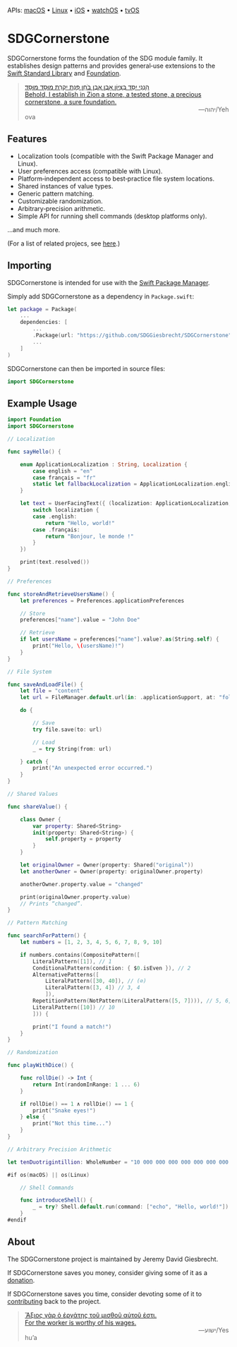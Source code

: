 <!--
 README.md

 This source file is part of the SDGCornerstone open source project.
 https://sdggiesbrecht.github.io/SDGCornerstone/macOS

 Copyright ©2017 Jeremy David Giesbrecht and the SDGCornerstone project contributors.

 Soli Deo gloria.

 Licensed under the Apache Licence, Version 2.0.
 See http://www.apache.org/licenses/LICENSE-2.0 for licence information.
 -->

<!--
 !!!!!!! !!!!!!! !!!!!!! !!!!!!! !!!!!!! !!!!!!! !!!!!!!
 This file is managed by Workspace.
 Manual changes will not persist.
 For more information, see:
 https://github.com/SDGGiesbrecht/Workspace/blob/master/Documentation/Read‐Me.md
 !!!!!!! !!!!!!! !!!!!!! !!!!!!! !!!!!!! !!!!!!! !!!!!!!
 -->

APIs: [macOS](https://sdggiesbrecht.github.io/SDGCornerstone/macOS) • [Linux](https://sdggiesbrecht.github.io/SDGCornerstone/Linux) • [iOS](https://sdggiesbrecht.github.io/SDGCornerstone/iOS) • [watchOS](https://sdggiesbrecht.github.io/SDGCornerstone/watchOS) • [tvOS](https://sdggiesbrecht.github.io/SDGCornerstone/tvOS)

# SDGCornerstone

SDGCornerstone forms the foundation of the SDG module family. It establishes design patterns and provides general‐use extensions to the [Swift Standard Library](https://developer.apple.com/reference/swift) and [Foundation](https://developer.apple.com/reference/foundation).

> [הִנְנִי יִסַּד בְּצִיּוֹן אָבֶן אֶבֶן בֹּחַן פִּנַּת יִקְרַת מוּסָד מוּסָד׃<br>Behold, I establish in Zion a stone, a tested stone, a precious cornerstone, a sure foundation.](https://www.biblegateway.com/passage/?search=Isaiah+28&version=WLC;NIV)<br>&nbsp;&nbsp;&nbsp;&nbsp;&nbsp;&nbsp;&nbsp;&nbsp;&nbsp;&nbsp;&nbsp;&nbsp;&nbsp;&nbsp;&nbsp;&nbsp;&nbsp;&nbsp;&nbsp;&nbsp;&nbsp;&nbsp;&nbsp;&nbsp;&nbsp;&nbsp;&nbsp;&nbsp;&nbsp;&nbsp;&nbsp;&nbsp;&nbsp;&nbsp;&nbsp;&nbsp;&nbsp;&nbsp;&nbsp;&nbsp;&nbsp;&nbsp;&nbsp;&nbsp;&nbsp;&nbsp;&nbsp;&nbsp;&nbsp;&nbsp;&nbsp;&nbsp;&nbsp;&nbsp;&nbsp;&nbsp;&nbsp;&nbsp;&nbsp;&nbsp;&nbsp;&nbsp;&nbsp;&nbsp;&nbsp;&nbsp;&nbsp;&nbsp;&nbsp;&nbsp;&nbsp;&nbsp;&nbsp;&nbsp;&nbsp;&nbsp;&nbsp;&nbsp;&nbsp;&nbsp;&nbsp;&nbsp;&nbsp;&nbsp;&nbsp;&nbsp;&nbsp;&nbsp;&nbsp;&nbsp;&nbsp;&nbsp;&nbsp;&nbsp;&nbsp;&nbsp;&nbsp;&nbsp;&nbsp;&nbsp;―⁧יהוה⁩/Yehova

## Features

- Localization tools (compatible with the Swift Package Manager and Linux).
- User preferences access (compatible with Linux).
- Platform‐independent access to best‐practice file system locations.
- Shared instances of value types.
- Generic pattern matching.
- Customizable randomization.
- Arbitrary‐precision arithmetic.
- Simple API for running shell commands (desktop platforms only).

...and much more.

(For a list of related projecs, see [here](Documentation/Related%20Projects.md).) <!--Skip in Jazzy-->

## Importing

SDGCornerstone is intended for use with the [Swift Package Manager](https://swift.org/package-manager/).

Simply add SDGCornerstone as a dependency in `Package.swift`:

```swift
let package = Package(
    ...
    dependencies: [
        ...
        .Package(url: "https://github.com/SDGGiesbrecht/SDGCornerstone", versions: "0.2.2" ..< "0.3.0"),
        ...
    ]
)
```

SDGCornerstone can then be imported in source files:

```swift
import SDGCornerstone
```

## Example Usage

```swift
import Foundation
import SDGCornerstone

// Localization

func sayHello() {

    enum ApplicationLocalization : String, Localization {
        case english = "en"
        case français = "fr"
        static let fallbackLocalization = ApplicationLocalization.english
    }

    let text = UserFacingText({ (localization: ApplicationLocalization, _: Void) -> StrictString in
        switch localization {
        case .english:
            return "Hello, world!"
        case .français:
            return "Bonjour, le monde !"
        }
    })

    print(text.resolved())
}

// Preferences

func storeAndRetrieveUsersName() {
    let preferences = Preferences.applicationPreferences

    // Store
    preferences["name"].value = "John Doe"

    // Retrieve
    if let usersName = preferences["name"].value?.as(String.self) {
        print("Hello, \(usersName)!")
    }
}

// File System

func saveAndLoadFile() {
    let file = "content"
    let url = FileManager.default.url(in: .applicationSupport, at: "folder/file.txt")

    do {

        // Save
        try file.save(to: url)

        // Load
        _ = try String(from: url)

    } catch {
        print("An unexpected error occurred.")
    }
}

// Shared Values

func shareValue() {

    class Owner {
        var property: Shared<String>
        init(property: Shared<String>) {
            self.property = property
        }
    }

    let originalOwner = Owner(property: Shared("original"))
    let anotherOwner = Owner(property: originalOwner.property)

    anotherOwner.property.value = "changed"

    print(originalOwner.property.value)
    // Prints “changed”.
}

// Pattern Matching

func searchForPattern() {
    let numbers = [1, 2, 3, 4, 5, 6, 7, 8, 9, 10]

    if numbers.contains(CompositePattern([
        LiteralPattern([1]), // 1
        ConditionalPattern(condition: { $0.isEven }), // 2
        AlternativePatterns([
            LiteralPattern([30, 40]), // (∅)
            LiteralPattern([3, 4]) // 3, 4
            ]),
        RepetitionPattern(NotPattern(LiteralPattern([5, 7]))), // 5, 6, 7, 8, 9 (...)
        LiteralPattern([10]) // 10
        ])) {

        print("I found a match!")
    }
}

// Randomization

func playWithDice() {

    func rollDie() -> Int {
        return Int(randomInRange: 1 ... 6)
    }

    if rollDie() == 1 ∧ rollDie() == 1 {
        print("Snake eyes!")
    } else {
        print("Not this time...")
    }
}

// Arbitrary Precision Arithmetic

let tenDuotrigintillion: WholeNumber = "10 000 000 000 000 000 000 000 000 000 000 000 000 000 000 000 000 000 000 000 000 000 000 000 000 000 000 000 000 000 000 000 000 000"

#if os(macOS) || os(Linux)

    // Shell Commands

    func introduceShell() {
        _ = try? Shell.default.run(command: ["echo", "Hello, world!"])
    }
#endif
```

## About

The SDGCornerstone project is maintained by Jeremy David Giesbrecht.

If SDGCornerstone saves you money, consider giving some of it as a [donation](https://paypal.me/JeremyGiesbrecht).

If SDGCornerstone saves you time, consider devoting some of it to [contributing](https://github.com/SDGGiesbrecht/SDGCornerstone) back to the project.

> [Ἄξιος γὰρ ὁ ἐργάτης τοῦ μισθοῦ αὐτοῦ ἐστι.<br>For the worker is worthy of his wages.](https://www.biblegateway.com/passage/?search=Luke+10&version=SBLGNT;NIV)<br>&nbsp;&nbsp;&nbsp;&nbsp;&nbsp;&nbsp;&nbsp;&nbsp;&nbsp;&nbsp;&nbsp;&nbsp;&nbsp;&nbsp;&nbsp;&nbsp;&nbsp;&nbsp;&nbsp;&nbsp;&nbsp;&nbsp;&nbsp;&nbsp;&nbsp;&nbsp;&nbsp;&nbsp;&nbsp;&nbsp;&nbsp;&nbsp;&nbsp;&nbsp;&nbsp;&nbsp;&nbsp;&nbsp;&nbsp;&nbsp;&nbsp;&nbsp;&nbsp;&nbsp;&nbsp;&nbsp;&nbsp;&nbsp;&nbsp;&nbsp;&nbsp;&nbsp;&nbsp;&nbsp;&nbsp;&nbsp;&nbsp;&nbsp;&nbsp;&nbsp;&nbsp;&nbsp;&nbsp;&nbsp;&nbsp;&nbsp;&nbsp;&nbsp;&nbsp;&nbsp;&nbsp;&nbsp;&nbsp;&nbsp;&nbsp;&nbsp;&nbsp;&nbsp;&nbsp;&nbsp;&nbsp;&nbsp;&nbsp;&nbsp;&nbsp;&nbsp;&nbsp;&nbsp;&nbsp;&nbsp;&nbsp;&nbsp;&nbsp;&nbsp;&nbsp;&nbsp;&nbsp;&nbsp;&nbsp;&nbsp;―‎ישוע/Yeshuʼa
